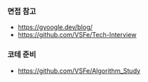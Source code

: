 ### 면접 참고
- https://gyoogle.dev/blog/
- https://github.com/VSFe/Tech-Interview

### 코테 준비
- https://github.com/VSFe/Algorithm_Study
